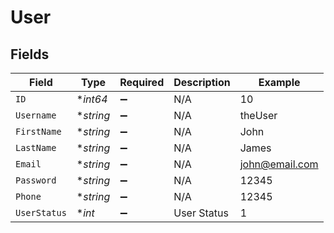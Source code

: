 # User


## Fields

| Field              | Type               | Required           | Description        | Example            |
| ------------------ | ------------------ | ------------------ | ------------------ | ------------------ |
| `ID`               | **int64*           | :heavy_minus_sign: | N/A                | 10                 |
| `Username`         | **string*          | :heavy_minus_sign: | N/A                | theUser            |
| `FirstName`        | **string*          | :heavy_minus_sign: | N/A                | John               |
| `LastName`         | **string*          | :heavy_minus_sign: | N/A                | James              |
| `Email`            | **string*          | :heavy_minus_sign: | N/A                | john@email.com     |
| `Password`         | **string*          | :heavy_minus_sign: | N/A                | 12345              |
| `Phone`            | **string*          | :heavy_minus_sign: | N/A                | 12345              |
| `UserStatus`       | **int*             | :heavy_minus_sign: | User Status        | 1                  |